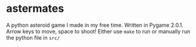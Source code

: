 # astermates
A python asteroid game I made in my free time. Written in Pygame 2.0.1. Arrow keys to move, space to shoot!
Either use <code>make</code> to run or manually run the python file in <code>src/</code>
